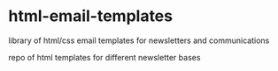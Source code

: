 # html-email-templates
library of html/css email templates for newsletters and communications


repo of html templates for different newsletter bases
